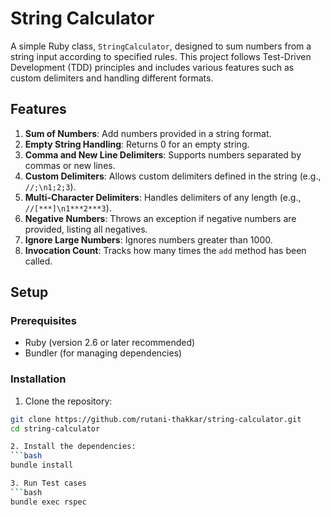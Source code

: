 # String Calculator

A simple Ruby class, `StringCalculator`, designed to sum numbers from a string input according to specified rules. This project follows Test-Driven Development (TDD) principles and includes various features such as custom delimiters and handling different formats.

## Features

1. **Sum of Numbers**: Add numbers provided in a string format.
2. **Empty String Handling**: Returns 0 for an empty string.
3. **Comma and New Line Delimiters**: Supports numbers separated by commas or new lines.
4. **Custom Delimiters**: Allows custom delimiters defined in the string (e.g., `//;\n1;2;3`).
5. **Multi-Character Delimiters**: Handles delimiters of any length (e.g., `//[***]\n1***2***3`).
6. **Negative Numbers**: Throws an exception if negative numbers are provided, listing all negatives.
7. **Ignore Large Numbers**: Ignores numbers greater than 1000.
8. **Invocation Count**: Tracks how many times the `add` method has been called.

## Setup

### Prerequisites

- Ruby (version 2.6 or later recommended)
- Bundler (for managing dependencies)

### Installation

1. Clone the repository:

  ```bash
  git clone https://github.com/rutani-thakkar/string-calculator.git
  cd string-calculator

2. Install the dependencies:
  ```bash
  bundle install

3. Run Test cases
  ```bash
  bundle exec rspec


